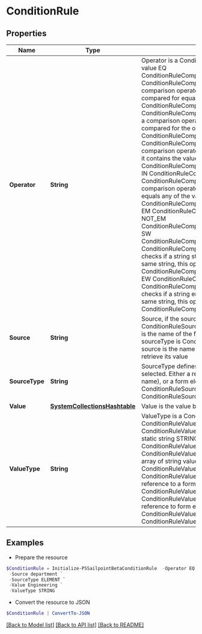 # ConditionRule
## Properties

Name | Type | Description | Notes
------------ | ------------- | ------------- | -------------
**Operator** | **String** | Operator is a ConditionRuleComparisonOperatorType value EQ ConditionRuleComparisonOperatorTypeEquals  ConditionRuleComparisonOperatorTypeEquals is a comparison operator, the source and target are compared for equality NE ConditionRuleComparisonOperatorTypeNotEquals  ConditionRuleComparisonOperatorTypeNotEquals is a comparison operator, the source and target are compared for the opposite of equality CO ConditionRuleComparisonOperatorTypeContains  ConditionRuleComparisonOperatorTypeContains is a comparison operator, the source is searched to see if it contains the value NOT_CO ConditionRuleComparisonOperatorTypeNotContains IN ConditionRuleComparisonOperatorTypeIncludes  ConditionRuleComparisonOperatorTypeIncludes is a comparison operator, the source will be searched if it equals any of the values NOT_IN ConditionRuleComparisonOperatorTypeNotIncludes EM ConditionRuleComparisonOperatorTypeEmpty NOT_EM ConditionRuleComparisonOperatorTypeNotEmpty SW ConditionRuleComparisonOperatorTypeStartsWith  ConditionRuleComparisonOperatorTypeStartsWith checks if a string starts with another substring of the same string, this operator is case-sensitive NOT_SW ConditionRuleComparisonOperatorTypeNotStartsWith EW ConditionRuleComparisonOperatorTypeEndsWith  ConditionRuleComparisonOperatorTypeEndsWith checks if a string ends with another substring of the same string, this operator is case-sensitive NOT_EW ConditionRuleComparisonOperatorTypeNotEndsWith | [optional] 
**Source** | **String** | Source, if the sourceType is ConditionRuleSourceTypeInput then the source type is the name of the form input to accept. While if the sourceType is ConditionRuleSourceTypeElement then source is the name of a technical key of an element to retrieve its value | [optional] 
**SourceType** | **String** | SourceType defines what type of object is being selected. Either a reference to a form input (by input name), or a form element (by technical key) INPUT ConditionRuleSourceTypeInput ELEMENT ConditionRuleSourceTypeElement | [optional] 
**Value** | [**SystemCollectionsHashtable**](.md) | Value is the value based on the ValueType | [optional] 
**ValueType** | **String** | ValueType is a ConditionRuleValueType type STRING ConditionRuleValueTypeString  ConditionRuleValueTypeString the value field is a static string STRING_LIST ConditionRuleValueTypeStringList  ConditionRuleValueTypeStringList the value field is an array of string values INPUT ConditionRuleValueTypeInput  ConditionRuleValueTypeInput the value field is a reference to a form input by ELEMENT ConditionRuleValueTypeElement  ConditionRuleValueTypeElement the value field is a reference to form element (by technical key) LIST ConditionRuleValueTypeList BOOLEAN ConditionRuleValueTypeBoolean | [optional] 

## Examples

- Prepare the resource
```powershell
$ConditionRule = Initialize-PSSailpointBetaConditionRule  -Operator EQ `
 -Source department `
 -SourceType ELEMENT `
 -Value Engineering `
 -ValueType STRING
```

- Convert the resource to JSON
```powershell
$ConditionRule | ConvertTo-JSON
```

[[Back to Model list]](../README.md#documentation-for-models) [[Back to API list]](../README.md#documentation-for-api-endpoints) [[Back to README]](../README.md)

